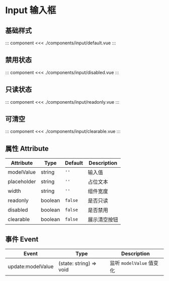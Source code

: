 # Input 输入框

## 基础样式

::: component <InputDefault/>
<<< ./components/input/default.vue
:::

## 禁用状态

::: component <InputDisabled/>
<<< ./components/input/disabled.vue
:::

## 只读状态

::: component <InputReadonly/>
<<< ./components/input/readonly.vue
:::

## 可清空

::: component <InputClearable/>
<<< ./components/input/clearable.vue
:::

## 属性 Attribute

| Attribute   | Type    | Default | Description |
|-------------|---------|---------|-------------|
| modelValue  | string  | `''`    | 输入值       |
| placeholder | string  | `''`    | 占位文本     |
| width       | string  | `''`    | 组件宽度     |
| readonly    | boolean | `false` | 是否只读     |
| disabled    | boolean | `false` | 是否禁用     |
| clearable   | boolean | `false` | 展示清空按钮  |

## 事件 Event

| Event             | Type                    | Description             |
|-------------------|-------------------------|-------------------------|
| update:modelValue | (state: string) => void | 监听 `modelValue` 值变化  |
